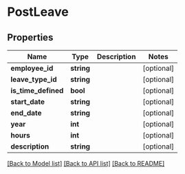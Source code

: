 # PostLeave

## Properties

 Name                | Type       | Description | Notes      
---------------------|------------|-------------|------------
 **employee_id**     | **string** |             | [optional] 
 **leave_type_id**   | **string** |             | [optional] 
 **is_time_defined** | **bool**   |             | [optional] 
 **start_date**      | **string** |             | [optional] 
 **end_date**        | **string** |             | [optional] 
 **year**            | **int**    |             | [optional] 
 **hours**           | **int**    |             | [optional] 
 **description**     | **string** |             | [optional] 

[[Back to Model list]](../../README.md#documentation-for-models) [[Back to API list]](../../README.md#documentation-for-api-endpoints) [[Back to README]](../../README.md)



